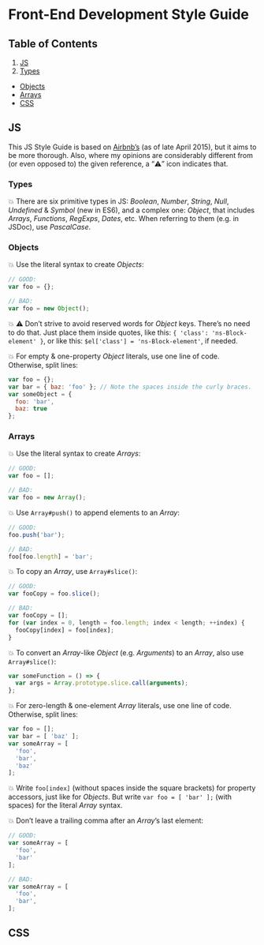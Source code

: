 Front-End Development Style Guide
=================================



## Table of Contents

1. [JS](#js)
  1. [Types](#types)
  * [Objects](#objects)
  * [Arrays](#arrays)
* [CSS](#css)



## JS

This JS Style Guide is based on [Airbnb’s](https://github.com/airbnb/javascript) (as of late April 2015), but it aims to be more thorough. Also, where my opinions are considerably different from (or even opposed to) the given reference, a “:warning:” icon indicates that.



### Types

:boom: There are six primitive types in JS: _Boolean_, _Number_, _String_, _Null_, _Undefined_ & _Symbol_ (new in ES6), and a complex one: _Object_, that includes _Arrays_, _Functions_, _RegExps_, _Dates_, etc. When referring to them (e.g. in JSDoc), use _PascalCase_.



### Objects

:boom: Use the literal syntax to create _Objects_:

```javascript
// GOOD:
var foo = {};

// BAD:
var foo = new Object();
```

:boom: :warning: Don’t strive to avoid reserved words for _Object_ keys. There’s no need to do that. Just place them inside quotes, like this: `{ 'class': 'ns-Block-element' }`, or like this: `$el['class'] = 'ns-Block-element'`, if needed.

:boom: For empty & one-property _Object_ literals, use one line of code. Otherwise, split lines:

```javascript
var foo = {};
var bar = { baz: 'foo' }; // Note the spaces inside the curly braces.
var someObject = {
  foo: 'bar',
  baz: true
};
```




### Arrays

:boom: Use the literal syntax to create _Arrays_:

```javascript
// GOOD:
var foo = [];

// BAD:
var foo = new Array();
```

:boom: Use `Array#push()` to append elements to an _Array_:

```javascript
// GOOD:
foo.push('bar');

// BAD:
foo[foo.length] = 'bar';
```

:boom: To copy an _Array_, use `Array#slice()`:

```javascript
// GOOD:
var fooCopy = foo.slice();

// BAD:
var fooCopy = [];
for (var index = 0, length = foo.length; index < length; ++index) {
  fooCopy[index] = foo[index];
}
```

:boom: To convert an _Array_-like _Object_ (e.g. _Arguments_) to an _Array_, also use `Array#slice()`:

```javascript
var someFunction = () => {
  var args = Array.prototype.slice.call(arguments);
};
```

:boom: For zero-length & one-element _Array_ literals, use one line of code. Otherwise, split lines:

```javascript
var foo = [];
var bar = [ 'baz' ];
var someArray = [
  'foo',
  'bar',
  'baz'
];
```

:boom: Write `foo[index]` (without spaces inside the square brackets) for property accessors, just like for _Objects_. But write `var foo = [ 'bar' ];` (with spaces) for the literal _Array_ syntax.

:boom: Don’t leave a trailing comma after an _Array_’s last element:

```javascript
// GOOD:
var someArray = [
  'foo',
  'bar'
];

// BAD:
var someArray = [
  'foo',
  'bar',
];
```


## CSS
